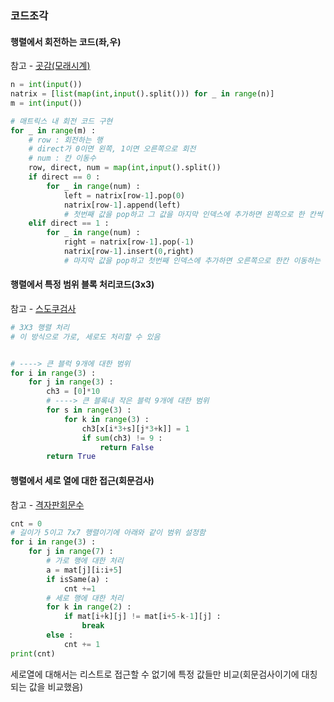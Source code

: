 ### 코드조각



#### 행렬에서 회전하는 코드(좌,우)

참고 - [곳감(모래시계)]((https://github.com/minjae8138/Algorithm/blob/main/Infl/Simulation/%EA%B3%B3%EA%B0%90.py))

```python
n = int(input())
natrix = [list(map(int,input().split())) for _ in range(n)]
m = int(input())

# 매트릭스 내 회전 코드 구현
for _ in range(m) :
    # row : 회전하는 행
    # direct가 0이면 왼쪽, 1이면 오른쪽으로 회전
    # num : 칸 이동수
    row, direct, num = map(int,input().split())
    if direct == 0 :
        for _ in range(num) :
            left = natrix[row-1].pop(0)
            natrix[row-1].append(left)
            # 첫번째 값을 pop하고 그 값을 마지막 인덱스에 추가하면 왼쪽으로 한 칸씩 이동하는 것과 같음
    elif direct == 1 :
        for _ in range(num) :
            right = natrix[row-1].pop(-1)
            natrix[row-1].insert(0,right)
            # 마지막 값을 pop하고 첫번째 인덱스에 추가하면 오른쪽으로 한칸 이동하는 것과 같음
```



#### 행렬에서 특정 범위 블록 처리코드(3x3)

참고 - [스도쿠검사](https://github.com/minjae8138/Algorithm/blob/main/Infl/Simulation/%EC%8A%A4%EB%8F%84%EC%BF%A0%EA%B2%80%EC%82%AC.py)

```python
# 3X3 행렬 처리
# 이 방식으로 가로, 세로도 처리할 수 있음


# ----> 큰 블럭 9개에 대한 범위
for i in range(3) :
    for j in range(3) :
        ch3 = [0]*10
        # ----> 큰 블록내 작은 블럭 9개에 대한 범위
        for s in range(3) :
            for k in range(3) :
                ch3[x[i*3+s][j*3+k]] = 1
                if sum(ch3) != 9 :
                    return False
        return True
```



#### 행렬에서 세로 열에 대한 접근(회문검사)

참고 - [격자판회문수](https://github.com/minjae8138/Algorithm/blob/main/Infl/Simulation/%EA%B2%A9%EC%9E%90%ED%8C%90%ED%9A%8C%EB%AC%B8%EC%88%98.py)

```python
cnt = 0
# 길이가 5이고 7x7 행렬이기에 아래와 같이 범위 설정함
for i in range(3) :
    for j in range(7) :
        # 가로 행에 대한 처리
        a = mat[j][i:i+5]
        if isSame(a) :
            cnt +=1
        # 세로 행에 대한 처리
        for k in range(2) :
            if mat[i+k][j] != mat[i+5-k-1][j] :
                break
        else :
            cnt += 1
print(cnt)
```

세로열에 대해서는 리스트로 접근할 수 없기에 특정 값들만 비교(회문검사이기에 대칭되는 값을 비교했음)